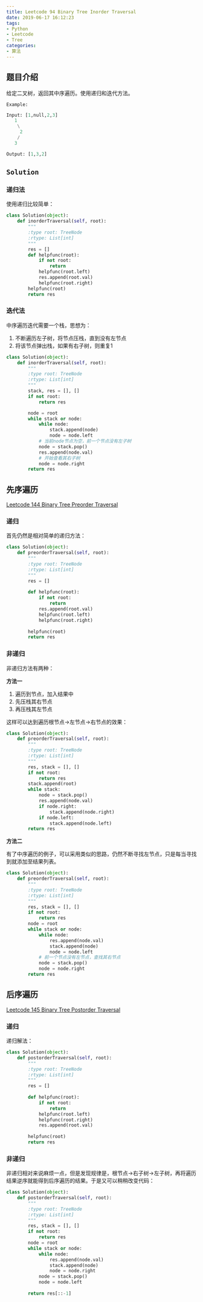 ```yaml
---
title: Leetcode 94 Binary Tree Inorder Traversal
date: 2019-06-17 16:12:23
tags:
- Python
- Leetcode
- Tree
categories:
- 算法
---
```


## 题目介绍

给定二叉树，返回其中序遍历。使用递归和迭代方法。

<!-- more -->

`Example:`

```python 
Input: [1,null,2,3]
   1
    \
     2
    /
   3

Output: [1,3,2]
```

## `Solution`

### 递归法

使用递归比较简单：

```python 
class Solution(object):
    def inorderTraversal(self, root):
        """
        :type root: TreeNode
        :rtype: List[int]
        """
        res = []
        def helpfunc(root):
            if not root:
                return
            helpfunc(root.left)
            res.append(root.val)
            helpfunc(root.right)
        helpfunc(root)
        return res
```

### 迭代法

中序遍历迭代需要一个栈，思想为：

1. 不断遍历左子树，将节点压栈，直到没有左节点
2. 将该节点弹出栈，如果有右子树，则重复1

```python 
class Solution(object):
    def inorderTraversal(self, root):
        """
        :type root: TreeNode
        :rtype: List[int]
        """
        stack, res = [], []
        if not root:
            return res

        node = root
        while stack or node:
            while node:
                stack.append(node)
                node = node.left
            # 当前node节点为空，前一个节点没有左子树
            node = stack.pop()
            res.append(node.val)
            # 开始查看其右子树
            node = node.right
        return res
```

## 先序遍历

[Leetcode 144 Binary Tree Preorder Traversal](https://leetcode.com/problems/binary-tree-preorder-traversal/)

### 递归

首先仍然是相对简单的递归方法：

```python 
class Solution(object):
    def preorderTraversal(self, root):
        """
        :type root: TreeNode
        :rtype: List[int]
        """
        res = []
        
        def helpfunc(root):
            if not root:
                return
            res.append(root.val)
            helpfunc(root.left)
            helpfunc(root.right)
            
        helpfunc(root)
        return res
```

### 非递归

非递归方法有两种：

**方法一**

1. 遍历到节点，加入结果中
2. 先压栈其右节点
3. 再压栈其左节点

这样可以达到遍历根节点->左节点->右节点的效果：

```python 
class Solution(object):
    def preorderTraversal(self, root):
        """
        :type root: TreeNode
        :rtype: List[int]
        """
        res, stack = [], []
        if not root:
            return res
        stack.append(root)
        while stack:
            node = stack.pop()
            res.append(node.val)
            if node.right:
                stack.append(node.right)
            if node.left:
                stack.append(node.left)
        return res
```

**方法二**

有了中序遍历的例子，可以采用类似的思路，仍然不断寻找左节点，只是每当寻找到就添加至结果列表。

```python 
class Solution(object):
    def preorderTraversal(self, root):
        """
        :type root: TreeNode
        :rtype: List[int]
        """
        res, stack = [], []
        if not root:
            return res
        node = root
        while stack or node:
            while node:
                res.append(node.val)
                stack.append(node)
                node = node.left
            # 前一个节点没有左节点，查找其右节点
            node = stack.pop()
            node = node.right
        return res
```

## 后序遍历

[Leetcode 145 Binary Tree Postorder Traversal](https://leetcode.com/problems/binary-tree-postorder-traversal/)

### 递归

递归解法：

```python 
class Solution(object):
    def postorderTraversal(self, root):
        """
        :type root: TreeNode
        :rtype: List[int]
        """
        res = []
        
        def helpfunc(root):
            if not root:
                return
            helpfunc(root.left)
            helpfunc(root.right)
            res.append(root.val)
            
        helpfunc(root)
        return res
```

### 非递归

非递归相对来说麻烦一点，但是发现规律是，根节点->右子树->左子树，再将遍历结果逆序就能得到后序遍历的结果。于是又可以稍稍改变代码：

```python 
class Solution(object):
    def postorderTraversal(self, root):
        """
        :type root: TreeNode
        :rtype: List[int]
        """
        res, stack = [], []
        if not root:
            return res
        node = root
        while stack or node:
            while node:
                res.append(node.val)
                stack.append(node)
                node = node.right
            node = stack.pop()
            node = node.left
            
        return res[::-1]
```



 